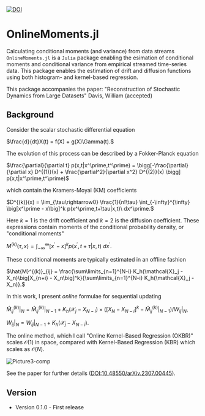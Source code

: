[![DOI](https://zenodo.org/badge/555072881.svg)](https://zenodo.org/badge/latestdoi/555072881)

# OnlineMoments.jl
Calculating conditional moments (and variance) from data streams
`OnlineMoments.jl` is a `Julia` package enabling the esimation of conditional moments and conditional variance from empirical streamed time-series data.
This package enables the estimation of drift and diffusion functions using both histogram- and kernel-based regression.

This package accompanies the paper: "Reconstruction of Stochastic Dynamics from Large Datasets" Davis, William (accepted)

## Background

Consider the scalar stochastic differential equation

$`\frac{d}{dt}X(t) = f(X) + g(X)\Gamma(t).`$

The evolution of this process can be described by a Fokker-Planck equation

$`\frac{\partial}{\partial t} p(x,t|x^\prime,t^\prime) = \bigg[-\frac{\partial}{\partial x} D^{(1)}(x) + \frac{\partial^2}{\partial x^2} D^{(2)}(x) \bigg] p(x,t|x^\prime,t^\prime)`$

which contain the Kramers-Moyal (KM) coefficients 

$`D^{(k)}(x) = \lim_{\tau\rightarrow0} \frac{1}{n!\tau} \int_{-\infty}^{\infty} \big[x^\prime - x\big]^k p(x^\prime,t+\tau|x,t)\ dx^\prime.`$

Here $`k=1`$ is the drift coefficient and $`k=2`$ is the diffusion coefficient. These expressions contain moments of the conditional probability density, or "conditional moments"

$`M^{(k)}(\tau,x) = \int_{-\infty}^\infty [x^\prime - x\big]^k p(x^\prime, t + \tau| x,t)\ dx^\prime.`$

These conditional moments are typically estimated in an offline fashion

$`\hat{M}^{(k)}_{ij} = \frac{\sum\limits_{n=1}^{N-i} K_h(\mathcal{X}_j - X_n)\big[X_{n+i} - X_n\big]^k}{\sum\limits_{n=1}^{N-i} K_h(\mathcal{X}_j - X_n)}.`$

In this work, I present *online* formulae for sequential updating

$`\hat{M}^{(k)}_{ij}\big|_{N} = \hat{M}^{(k)}_{ij}\big|_{N-1} + K_h(\mathcal{X}_j - X_{N-i})\times\left(\left[X_N - X_{N-i}\right]^k - \hat{M}^{(k)}_{ij}\big|_{N-1}\right)\Big/W_{ij}\big|_{N},`$

$`W_{ij}\big|_{N} = W_{ij}\big|_{N-1} + K_h\left(\mathcal{X}_j - X_{N-i}\right).`$

The online method, which I call "Online Kernel-Based Regression (OKBR)" scales $`\mathcal{O}(1)`$ in space, compared with Kernel-Based Regression (KBR) which scales as $`\mathcal{O}(N)`$.

![Picture3-comp](https://github.com/williamjsdavis/OnlineMoments.jl/assets/38541020/f38cc506-5010-4227-9910-af3a32d11d96)

See the paper for further details ([DOI:10.48550/arXiv.2307.00445](https://doi.org/10.48550/arXiv.2307.00445)).

## Version

- Version 0.1.0 - First release

